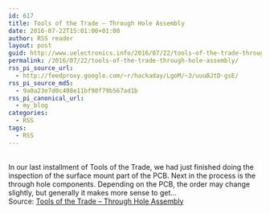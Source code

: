 ```yaml
---
id: 617
title: Tools of the Trade – Through Hole Assembly
date: 2016-07-22T15:01:00+01:00
author: RSS reader
layout: post
guid: http://www.uelectronics.info/2016/07/22/tools-of-the-trade-through-hole-assembly/
permalink: /2016/07/22/tools-of-the-trade-through-hole-assembly/
rss_pi_source_url:
  - http://feedproxy.google.com/~r/hackaday/LgoM/~3/uuuBJtD-gsE/
rss_pi_source_md5:
  - 9a0a23e7d0c408e11bf90f79b567ad1b
rss_pi_canonical_url:
  - my_blog
categories:
  - RSS
tags:
  - RSS
---
```

&#013;  
In our last installment of Tools of the Trade, we had just finished doing the inspection of the surface mount part of the PCB. Next in the process is the through hole components. Depending on the PCB, the order may change slightly, but generally it makes more sense to get…&#013;  
Source: <a href="http://feedproxy.google.com/~r/hackaday/LgoM/~3/uuuBJtD-gsE/" target="_blank">Tools of the Trade – Through Hole Assembly</a>